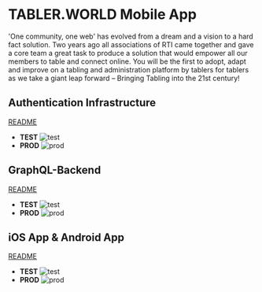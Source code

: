 # TABLER.WORLD Mobile App

'One community, one web' has evolved from a dream and a vision to a hard fact solution. Two years ago all associations of RTI came together and gave a core team a great task to produce a solution that would empower all our members to table and connect online. You will be the first to adopt, adapt and improve on a tabling and administration platform by tablers for tablers as we take a giant leap forward – Bringing Tabling into the 21st century!

## Authentication Infrastructure

[README](Authentication/README.md)

- **TEST** ![test](https://tabler-world.vsrm.visualstudio.com/_apis/public/Release/badge/a746efd2-3499-4212-b0dc-32647f2c9245/6/29)
- **PROD** ![prod](https://tabler-world.vsrm.visualstudio.com/_apis/public/Release/badge/a746efd2-3499-4212-b0dc-32647f2c9245/6/56)

## GraphQL-Backend

[README](Backend/README.md)
- **TEST** ![test](https://tabler-world.vsrm.visualstudio.com/_apis/public/Release/badge/a746efd2-3499-4212-b0dc-32647f2c9245/5/27)
- **PROD** ![prod](https://tabler-world.vsrm.visualstudio.com/_apis/public/Release/badge/a746efd2-3499-4212-b0dc-32647f2c9245/5/57)

## iOS App & Android App

[README](App/README.md)

- **TEST** ![test](https://tabler-world.vsrm.visualstudio.com/_apis/public/Release/badge/a746efd2-3499-4212-b0dc-32647f2c9245/10/59)
- **PROD** ![prod](hhttps://tabler-world.vsrm.visualstudio.com/_apis/public/Release/badge/a746efd2-3499-4212-b0dc-32647f2c9245/11/63)
